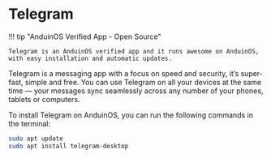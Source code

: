 # Telegram

!!! tip "AnduinOS Verified App - Open Source"

    Telegram is an AnduinOS verified app and it runs awesome on AnduinOS, with easy installation and automatic updates.

Telegram is a messaging app with a focus on speed and security, it’s super-fast, simple and free. You can use Telegram on all your devices at the same time — your messages sync seamlessly across any number of your phones, tablets or computers.

To install Telegram on AnduinOS, you can run the following commands in the terminal:

```bash
sudo apt update
sudo apt install telegram-desktop
```
